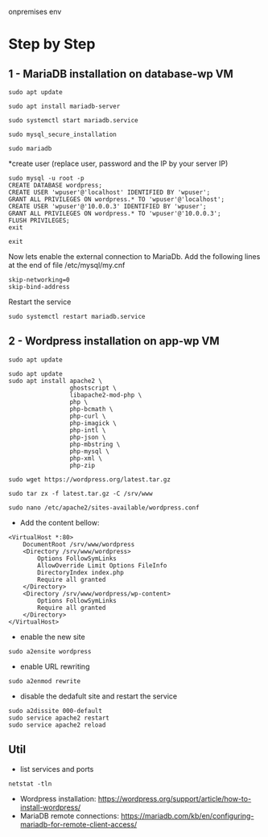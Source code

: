 onpremises env

# Step by Step

## 1 - MariaDB installation on database-wp VM

````
sudo apt update
````
````
sudo apt install mariadb-server
````
````
sudo systemctl start mariadb.service
````
````
sudo mysql_secure_installation
````
````
sudo mariadb
````
*create user (replace user, password and the IP by your server IP)
````
sudo mysql -u root -p
CREATE DATABASE wordpress;
CREATE USER 'wpuser'@'localhost' IDENTIFIED BY 'wpuser';
GRANT ALL PRIVILEGES ON wordpress.* TO 'wpuser'@'localhost';
CREATE USER 'wpuser'@'10.0.0.3' IDENTIFIED BY 'wpuser';
GRANT ALL PRIVILEGES ON wordpress.* TO 'wpuser'@'10.0.0.3';
FLUSH PRIVILEGES;
exit
````
````
exit
````
Now lets enable the external connection to MariaDb. Add the following lines at the end of file /etc/mysql/my.cnf
````
skip-networking=0
skip-bind-address
````
Restart the service
````
sudo systemctl restart mariadb.service
````
## 2 - Wordpress installation on app-wp VM
````
sudo apt update
````
````
sudo apt update
sudo apt install apache2 \
                 ghostscript \
                 libapache2-mod-php \
                 php \
                 php-bcmath \
                 php-curl \
                 php-imagick \
                 php-intl \
                 php-json \
                 php-mbstring \
                 php-mysql \
                 php-xml \
                 php-zip
````
````
sudo wget https://wordpress.org/latest.tar.gz
````
````
sudo tar zx -f latest.tar.gz -C /srv/www
````
````
sudo nano /etc/apache2/sites-available/wordpress.conf
````
* Add the content bellow:
````
<VirtualHost *:80>
    DocumentRoot /srv/www/wordpress
    <Directory /srv/www/wordpress>
        Options FollowSymLinks
        AllowOverride Limit Options FileInfo
        DirectoryIndex index.php
        Require all granted
    </Directory>
    <Directory /srv/www/wordpress/wp-content>
        Options FollowSymLinks
        Require all granted
    </Directory>
</VirtualHost>
````
* enable the new site
````
sudo a2ensite wordpress
````
* enable URL rewriting
````
sudo a2enmod rewrite
````
*  disable the dedafult site and restart the service
````
sudo a2dissite 000-default
sudo service apache2 restart
sudo service apache2 reload
````


## Util
* list services and ports
````
netstat -tln
````
* Wordpress installation: https://wordpress.org/support/article/how-to-install-wordpress/
* MariaDB remote connections: https://mariadb.com/kb/en/configuring-mariadb-for-remote-client-access/

